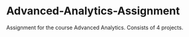 # Advanced-Analytics-Assignment
Assignment for the course Advanced Analytics. Consists of 4 projects. 
